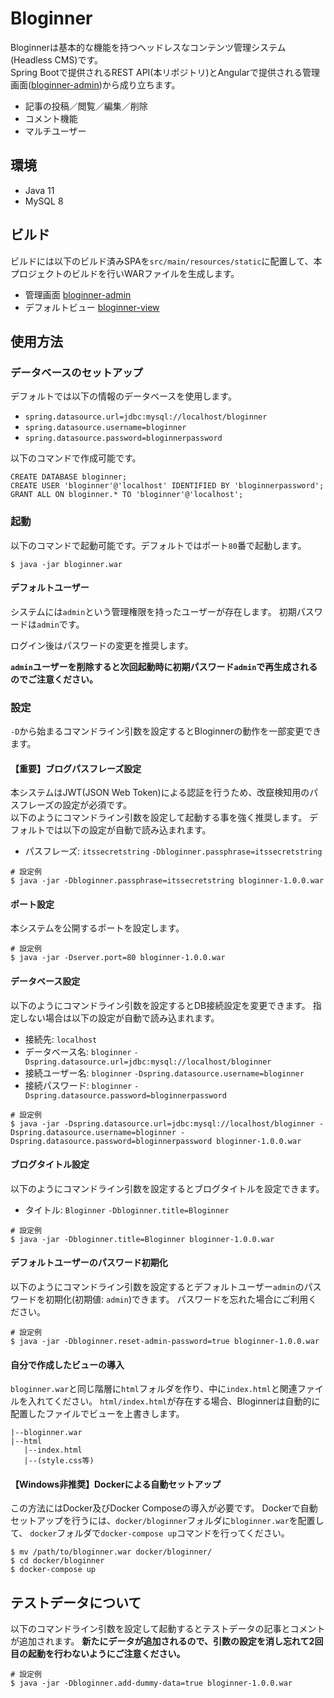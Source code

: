 # Bloginner
Bloginnerは基本的な機能を持つヘッドレスなコンテンツ管理システム(Headless CMS)です。  
Spring Bootで提供されるREST API(本リポジトリ)とAngularで提供される管理画面([bloginner-admin](https://github.com/kthksgy/bloginner-admin))から成り立ちます。  
- 記事の投稿／閲覧／編集／削除
- コメント機能
- マルチユーザー

## 環境
- Java 11
- MySQL 8

## ビルド
ビルドには以下のビルド済みSPAを`src/main/resources/static`に配置して、本プロジェクトのビルドを行いWARファイルを生成します。

- 管理画面 [bloginner-admin](https://github.com/kthksgy/bloginner-admin)
- デフォルトビュー [bloginner-view](https://github.com/kthksgy/bloginner-view)

## 使用方法

### データベースのセットアップ
デフォルトでは以下の情報のデータベースを使用します。

- `spring.datasource.url=jdbc:mysql://localhost/bloginner`
- `spring.datasource.username=bloginner`
- `spring.datasource.password=bloginnerpassword`

以下のコマンドで作成可能です。

```
CREATE DATABASE bloginner;
CREATE USER 'bloginner'@'localhost' IDENTIFIED BY 'bloginnerpassword';
GRANT ALL ON bloginner.* TO 'bloginner'@'localhost';
```

### 起動
以下のコマンドで起動可能です。デフォルトではポート`80`番で起動します。

```
$ java -jar bloginner.war
```

#### デフォルトユーザー
システムには`admin`という管理権限を持ったユーザーが存在します。
初期パスワードは`admin`です。

ログイン後はパスワードの変更を推奨します。

**`admin`ユーザーを削除すると次回起動時に初期パスワード`admin`で再生成されるのでご注意ください。**

### 設定
`-D`から始まるコマンドライン引数を設定するとBloginnerの動作を一部変更できます。

#### 【重要】ブログパスフレーズ設定
本システムはJWT(JSON Web Token)による認証を行うため、改竄検知用のパスフレーズの設定が必須です。<br>
以下のようにコマンドライン引数を設定して起動する事を強く推奨します。
デフォルトでは以下の設定が自動で読み込まれます。

- パスフレーズ: `itssecretstring`
`-Dbloginner.passphrase=itssecretstring`

```
# 設定例
$ java -jar -Dbloginner.passphrase=itssecretstring bloginner-1.0.0.war
```

#### ポート設定
本システムを公開するポートを設定します。

```
# 設定例
$ java -jar -Dserver.port=80 bloginner-1.0.0.war
```

#### データベース設定
以下のようにコマンドライン引数を設定するとDB接続設定を変更できます。
指定しない場合は以下の設定が自動で読み込まれます。

- 接続先: `localhost`
- データベース名: `bloginner`
`-Dspring.datasource.url=jdbc:mysql://localhost/bloginner`
- 接続ユーザー名: `bloginner`
`-Dspring.datasource.username=bloginner`
- 接続パスワード: `bloginner`
`-Dspring.datasource.password=bloginnerpassword`

```
# 設定例
$ java -jar -Dspring.datasource.url=jdbc:mysql://localhost/bloginner -Dspring.datasource.username=bloginner -Dspring.datasource.password=bloginnerpassword bloginner-1.0.0.war
```

#### ブログタイトル設定
以下のようにコマンドライン引数を設定するとブログタイトルを設定できます。

- タイトル: `Bloginner`
`-Dbloginner.title=Bloginner`

```
# 設定例
$ java -jar -Dbloginner.title=Bloginner bloginner-1.0.0.war
```

#### デフォルトユーザーのパスワード初期化
以下のようにコマンドライン引数を設定するとデフォルトユーザー`admin`のパスワードを初期化(初期値: `admin`)できます。
パスワードを忘れた場合にご利用ください。

```
# 設定例
$ java -jar -Dbloginner.reset-admin-password=true bloginner-1.0.0.war
```

#### 自分で作成したビューの導入
`bloginner.war`と同じ階層に`html`フォルダを作り、中に`index.html`と関連ファイルを入れてください。
`html/index.html`が存在する場合、Bloginnerは自動的に配置したファイルでビューを上書きします。

```
|--bloginner.war
|--html
   |--index.html
   |--(style.css等)
```

#### 【Windows非推奨】Dockerによる自動セットアップ
この方法にはDocker及びDocker Composeの導入が必要です。
Dockerで自動セットアップを行うには、`docker/bloginner`フォルダに`bloginner.war`を配置して、
`docker`フォルダで`docker-compose up`コマンドを行ってください。

```
$ mv /path/to/bloginner.war docker/bloginner/
$ cd docker/bloginner
$ docker-compose up
```

## テストデータについて
以下のコマンドライン引数を設定して起動するとテストデータの記事とコメントが追加されます。
**新たにデータが追加されるので、引数の設定を消し忘れて2回目の起動を行わないようにご注意ください。**

```
# 設定例
$ java -jar -Dbloginner.add-dummy-data=true bloginner-1.0.0.war
```